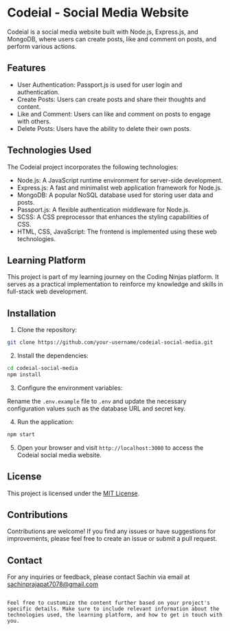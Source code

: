 # Codeial - Social Media Website

Codeial is a social media website built with Node.js, Express.js, and MongoDB, where users can create posts, like and comment on posts, and perform various actions.

## Features

- User Authentication: Passport.js is used for user login and authentication.
- Create Posts: Users can create posts and share their thoughts and content.
- Like and Comment: Users can like and comment on posts to engage with others.
- Delete Posts: Users have the ability to delete their own posts.

## Technologies Used

The Codeial project incorporates the following technologies:

- Node.js: A JavaScript runtime environment for server-side development.
- Express.js: A fast and minimalist web application framework for Node.js.
- MongoDB: A popular NoSQL database used for storing user data and posts.
- Passport.js: A flexible authentication middleware for Node.js.
- SCSS: A CSS preprocessor that enhances the styling capabilities of CSS.
- HTML, CSS, JavaScript: The frontend is implemented using these web technologies.

## Learning Platform

This project is part of my learning journey on the Coding Ninjas platform. It serves as a practical implementation to reinforce my knowledge and skills in full-stack web development.

## Installation

1. Clone the repository:

```bash
git clone https://github.com/your-username/codeial-social-media.git
```

2. Install the dependencies:

```bash
cd codeial-social-media
npm install
```

3. Configure the environment variables:

Rename the `.env.example` file to `.env` and update the necessary configuration values such as the database URL and secret key.

4. Run the application:

```bash
npm start
```

5. Open your browser and visit `http://localhost:3000` to access the Codeial social media website.

## License

This project is licensed under the [MIT License](LICENSE).

## Contributions

Contributions are welcome! If you find any issues or have suggestions for improvements, please feel free to create an issue or submit a pull request.

## Contact

For any inquiries or feedback, please contact Sachin via email at sachinprajapat7078@gmail.com

```

Feel free to customize the content further based on your project's specific details. Make sure to include relevant information about the technologies used, the learning platform, and how to get in touch with you.
